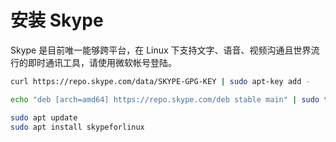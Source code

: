 # 安装 Skype

Skype 是目前唯一能够跨平台，在 Linux 下支持文字、语音、视频沟通且世界流行的即时通讯工具，请使用微软帐号登陆。

```bash
curl https://repo.skype.com/data/SKYPE-GPG-KEY | sudo apt-key add -
```

```bash
echo "deb [arch=amd64] https://repo.skype.com/deb stable main" | sudo tee /etc/apt/sources.list.d/skype-stable.list
```

```bash
sudo apt update
sudo apt install skypeforlinux
```
